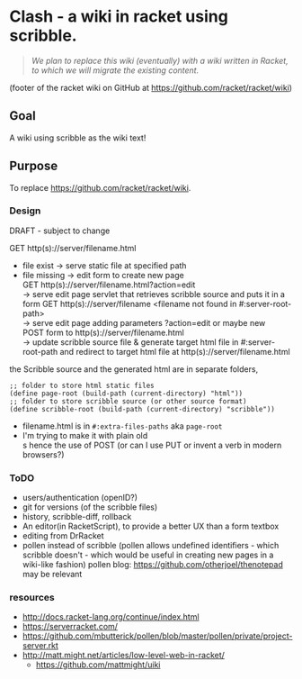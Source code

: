 Clash - a wiki in racket using scribble.
=====

> _We plan to replace this wiki (eventually) with a wiki written in Racket, to which we will migrate the existing content._

(footer of the racket wiki on GitHub at <https://github.com/racket/racket/wiki>) 

## Goal 
A wiki using scribble as the wiki text! 

## Purpose 
To replace <https://github.com/racket/racket/wiki>.


### Design

DRAFT - subject to change

GET http(s)://server/filename.html    
 - file exist -> serve static file at specified path 
 - file missing -> edit form to create new page  
GET http(s)://server/filename.html?action=edit  
  -> serve edit page servlet that retrieves scribble source and puts it in a form
GET http(s)://server/filename <filename not found in #:server-root-path>  
  -> serve edit page adding parameters ?action=edit or maybe new   
POST form to http(s)://server/filename.html  
  -> update scribble source file & generate target html file in #:server-root-path and redirect to target html file at http(s)://server/filename.html  

the Scribble source and the generated html are in separate folders, 

````
;; folder to store html static files
(define page-root (build-path (current-directory) "html"))
;; folder to store scribble source (or other source format)
(define scribble-root (build-path (current-directory) "scribble"))
````

* filename.html is in  `#:extra-files-paths` aka `page-root`
* I'm trying to make it with plain old <form>s hence the use of POST (or can I use PUT or invent a verb in modern browsers?)  

### ToDO  
* users/authentication (openID?)
* git for versions (of the scribble files)
* history, scribble-diff, rollback
* An editor(in RacketScript), to provide a better UX than a form textbox 
* editing from DrRacket
* pollen instead of scribble (pollen allows undefined identifiers - which scribble doesn't - which would be useful in creating new pages in a wiki-like fashion) pollen blog: <https://github.com/otherjoel/thenotepad> may be relevant

### resources

* http://docs.racket-lang.org/continue/index.html
* https://serverracket.com/
* https://github.com/mbutterick/pollen/blob/master/pollen/private/project-server.rkt
* http://matt.might.net/articles/low-level-web-in-racket/
  * https://github.com/mattmight/uiki




